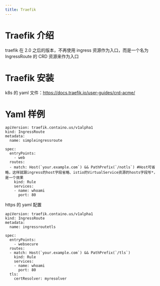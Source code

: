 ```yaml
---
title: Traefik
---
```


# Traefik 介绍

traefik 在 2.0 之后的版本，不再使用 ingress 资源作为入口，而是一个名为 IngressRoute 的 CRD 资源来作为入口

# Traefik 安装

k8s 的 yaml 文件：<https://docs.traefik.io/user-guides/crd-acme/>

# Yaml 样例

```
apiVersion: traefik.containo.us/v1alpha1
kind: IngressRoute
metadata:
  name: simpleingressroute

spec:
  entryPoints:
    - web
  routes:
  - match: Host(`your.example.com`) && PathPrefix(`/notls`) #Host可省略，这样就跟ingress的host字段省略、istio的VirtualService资源的hosts字段写*，是一个效果
    kind: Rule
    services:
    - name: whoami
      port: 80

```

https 的 yaml 配置

    apiVersion: traefik.containo.us/v1alpha1
    kind: IngressRoute
    metadata:
      name: ingressroutetls

    spec:
      entryPoints:
        - websecure
      routes:
      - match: Host(`your.example.com`) && PathPrefix(`/tls`)
        kind: Rule
        services:
        - name: whoami
          port: 80
      tls:
        certResolver: myresolver
